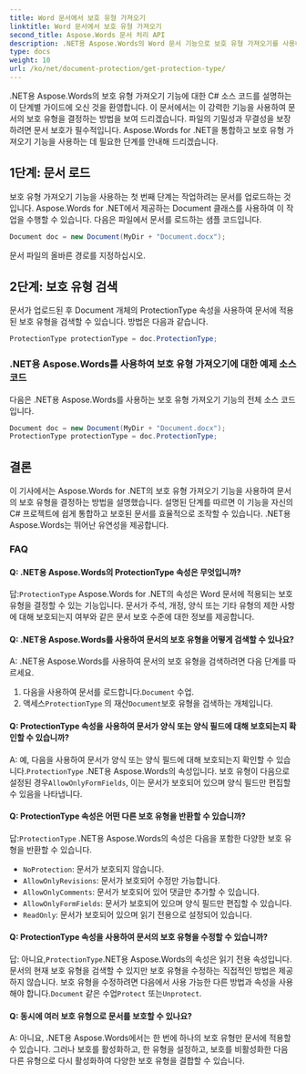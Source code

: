 ```yaml
---
title: Word 문서에서 보호 유형 가져오기
linktitle: Word 문서에서 보호 유형 가져오기
second_title: Aspose.Words 문서 처리 API
description: .NET용 Aspose.Words의 Word 문서 기능으로 보호 유형 가져오기를 사용하여 문서의 보호 유형을 결정하는 방법을 알아보세요.
type: docs
weight: 10
url: /ko/net/document-protection/get-protection-type/
---
```

.NET용 Aspose.Words의 보호 유형 가져오기 기능에 대한 C# 소스 코드를 설명하는 이 단계별 가이드에 오신 것을 환영합니다. 이 문서에서는 이 강력한 기능을 사용하여 문서의 보호 유형을 결정하는 방법을 보여 드리겠습니다. 파일의 기밀성과 무결성을 보장하려면 문서 보호가 필수적입니다. Aspose.Words for .NET을 통합하고 보호 유형 가져오기 기능을 사용하는 데 필요한 단계를 안내해 드리겠습니다.

## 1단계: 문서 로드

보호 유형 가져오기 기능을 사용하는 첫 번째 단계는 작업하려는 문서를 업로드하는 것입니다. Aspose.Words for .NET에서 제공하는 Document 클래스를 사용하여 이 작업을 수행할 수 있습니다. 다음은 파일에서 문서를 로드하는 샘플 코드입니다.

```csharp
Document doc = new Document(MyDir + "Document.docx");
```

문서 파일의 올바른 경로를 지정하십시오.

## 2단계: 보호 유형 검색

문서가 업로드된 후 Document 개체의 ProtectionType 속성을 사용하여 문서에 적용된 보호 유형을 검색할 수 있습니다. 방법은 다음과 같습니다.

```csharp
ProtectionType protectionType = doc.ProtectionType;
```

### .NET용 Aspose.Words를 사용하여 보호 유형 가져오기에 대한 예제 소스 코드

다음은 .NET용 Aspose.Words를 사용하는 보호 유형 가져오기 기능의 전체 소스 코드입니다.

```csharp
Document doc = new Document(MyDir + "Document.docx");
ProtectionType protectionType = doc.ProtectionType;
```

## 결론

이 기사에서는 Aspose.Words for .NET의 보호 유형 가져오기 기능을 사용하여 문서의 보호 유형을 결정하는 방법을 설명했습니다. 설명된 단계를 따르면 이 기능을 자신의 C# 프로젝트에 쉽게 통합하고 보호된 문서를 효율적으로 조작할 수 있습니다. .NET용 Aspose.Words는 뛰어난 유연성을 제공합니다.

### FAQ

#### Q: .NET용 Aspose.Words의 ProtectionType 속성은 무엇입니까?

 답:`ProtectionType` Aspose.Words for .NET의 속성은 Word 문서에 적용되는 보호 유형을 결정할 수 있는 기능입니다. 문서가 주석, 개정, 양식 또는 기타 유형의 제한 사항에 대해 보호되는지 여부와 같은 문서 보호 수준에 대한 정보를 제공합니다.

#### Q: .NET용 Aspose.Words를 사용하여 문서의 보호 유형을 어떻게 검색할 수 있나요?

A: .NET용 Aspose.Words를 사용하여 문서의 보호 유형을 검색하려면 다음 단계를 따르세요.
1.  다음을 사용하여 문서를 로드합니다.`Document` 수업.
2.  액세스`ProtectionType` 의 재산`Document`보호 유형을 검색하는 개체입니다.

#### Q: ProtectionType 속성을 사용하여 문서가 양식 또는 양식 필드에 대해 보호되는지 확인할 수 있습니까?

 A: 예, 다음을 사용하여 문서가 양식 또는 양식 필드에 대해 보호되는지 확인할 수 있습니다.`ProtectionType` .NET용 Aspose.Words의 속성입니다. 보호 유형이 다음으로 설정된 경우`AllowOnlyFormFields`, 이는 문서가 보호되어 있으며 양식 필드만 편집할 수 있음을 나타냅니다.

#### Q: ProtectionType 속성은 어떤 다른 보호 유형을 반환할 수 있습니까?

 답:`ProtectionType` .NET용 Aspose.Words의 속성은 다음을 포함한 다양한 보호 유형을 반환할 수 있습니다.
- `NoProtection`: 문서가 보호되지 않습니다.
- `AllowOnlyRevisions`: 문서가 보호되어 수정만 가능합니다.
- `AllowOnlyComments`: 문서가 보호되어 있어 댓글만 추가할 수 있습니다.
- `AllowOnlyFormFields`: 문서가 보호되어 있으며 양식 필드만 편집할 수 있습니다.
- `ReadOnly`: 문서가 보호되어 있으며 읽기 전용으로 설정되어 있습니다.

#### Q: ProtectionType 속성을 사용하여 문서의 보호 유형을 수정할 수 있습니까?

 답: 아니요,`ProtectionType`.NET용 Aspose.Words의 속성은 읽기 전용 속성입니다. 문서의 현재 보호 유형을 검색할 수 있지만 보호 유형을 수정하는 직접적인 방법은 제공하지 않습니다. 보호 유형을 수정하려면 다음에서 사용 가능한 다른 방법과 속성을 사용해야 합니다.`Document` 같은 수업`Protect` 또는`Unprotect`.

#### Q: 동시에 여러 보호 유형으로 문서를 보호할 수 있나요?

A: 아니요, .NET용 Aspose.Words에서는 한 번에 하나의 보호 유형만 문서에 적용할 수 있습니다. 그러나 보호를 활성화하고, 한 유형을 설정하고, 보호를 비활성화한 다음 다른 유형으로 다시 활성화하여 다양한 보호 유형을 결합할 수 있습니다.

